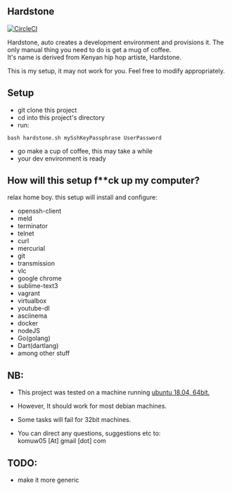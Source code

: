 ## Hardstone          

[![CircleCI](https://circleci.com/gh/komuw/hardstone.svg?style=svg)](https://circleci.com/gh/komuw/hardstone)


Hardstone, auto creates a development environment and provisions it. The only manual thing you need to do is get a mug of coffee.           
It's name is derived from Kenyan hip hop artiste, Hardstone.                        

This is my setup, it may not work for you. Feel free to modify appropriately.

## Setup       
      
* git clone this project
* cd into this project's directory
* run: 
```shell
bash hardstone.sh mySshKeyPassphrase UserPassword
```
* go make a cup of coffee, this may take a while
* your dev environment is ready

## How will this setup f**ck up my computer?                  

relax home boy. this setup will install and configure: 
* openssh-client
* meld
* terminator
* telnet
* curl
* mercurial
* git
* transmission
* vlc
* google chrome
* sublime-text3
* vagrant
* virtualbox
* youtube-dl
* asciinema
* docker
* nodeJS
* Go(golang)
* Dart(dartlang)
* among other stuff

## NB:      
* This project was tested on a machine running [ubuntu 18.04, 64bit.](https://circleci.com/gh/komuw/hardstone)
* However, It should work for most debian machines. 
* Some tasks will fail for 32bit machines.

* You can direct any questions, suggestions etc to:     
komuw05 [At] gmail [dot] com


## TODO:
* make it more generic

